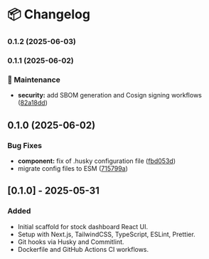 # 📦 Changelog
### 0.1.2 (2025-06-03)

### 0.1.1 (2025-06-02)


### 🧹 Maintenance

* **security:** add SBOM generation and Cosign signing workflows ([82a18dd](https://github.com/finsite/stock-dashboard-ui/commit/82a18dda495679478e11e3a7214ff7e46448cbe6))

## 0.1.0 (2025-06-02)

### Bug Fixes

- **component:** fix of .husky configuration file ([fbd053d](https://github.com/finsite/stock-dashboard-ui/commit/fbd053da77b130a099b30605196f63434bdff86a))
- migrate config files to ESM ([715799a](https://github.com/finsite/stock-dashboard-ui/commit/715799a04471f2c60886df8288b7d982fc2dfe1c))

## [0.1.0] - 2025-05-31

### Added

- Initial scaffold for stock dashboard React UI.
- Setup with Next.js, TailwindCSS, TypeScript, ESLint, Prettier.
- Git hooks via Husky and Commitlint.
- Dockerfile and GitHub Actions CI workflows.
